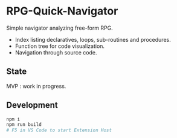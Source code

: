 # RPG-Quick-Navigator
Simple navigator analyzing free-form RPG. 

  - Index listing declaratives, loops, sub-routines and procedures.
  - Function tree for code visualization.
  - Navigation through source code.

## State
MVP : work in progress.

## Development
```bash
npm i
npm run build
# F5 in VS Code to start Extension Host

